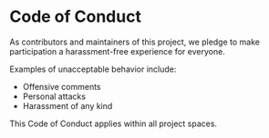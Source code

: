 # Code of Conduct

As contributors and maintainers of this project, we pledge to make participation a harassment-free experience for everyone.  

Examples of unacceptable behavior include:
- Offensive comments
- Personal attacks
- Harassment of any kind  

This Code of Conduct applies within all project spaces.  
